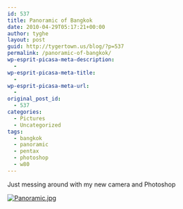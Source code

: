 ```yaml
---
id: 537
title: Panoramic of Bangkok
date: 2010-04-29T05:17:21+00:00
author: tyghe
layout: post
guid: http://tygertown.us/blog/?p=537
permalink: /panoramic-of-bangkok/
wp-esprit-picasa-meta-description:
  - 
wp-esprit-picasa-meta-title:
  - 
wp-esprit-picasa-meta-url:
  - 
original_post_id:
  - 537
categories:
  - Pictures
  - Uncategorized
tags:
  - bangkok
  - panoramic
  - pentax
  - photoshop
  - w80
---
```

Just messing around with my new camera and Photoshop

<a rel="lightbox[537]" href="http://lh5.ggpht.com/_wdJ3rlAqngs/S9lqJU9SbOI/AAAAAAAACaQ/d38J1A0K_Mw/s800/Panoramic.jpg"><img src="http://lh5.ggpht.com/_wdJ3rlAqngs/S9lqJU9SbOI/AAAAAAAACaQ/d38J1A0K_Mw/s200/Panoramic.jpg" alt="Panoramic.jpg" /></a>